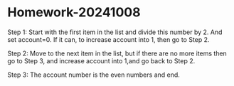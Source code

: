 # Homework-20241008

Step 1: Start with the first item in the list and divide this number by 2. And set account=0. If it can, to increase account into 1, then go to Step 2.

Step 2: Move to the next item in the list, but if there are no more items then go to Step 3, and increase account into 1,and go back to Step 2.

Step 3: The account number is the even numbers and end.
